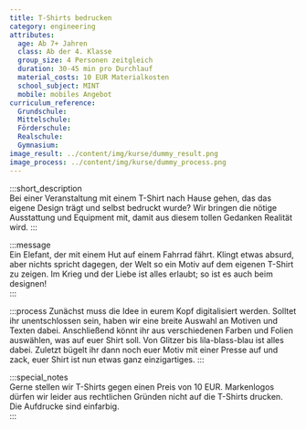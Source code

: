 ```yaml
---
title: T-Shirts bedrucken
category: engineering
attributes:
  age: Ab 7+ Jahren
  class: Ab der 4. Klasse
  group_size: 4 Personen zeitgleich
  duration: 30-45 min pro Durchlauf
  material_costs: 10 EUR Materialkosten
  school_subject: MINT
  mobile: mobiles Angebot
curriculum_reference:
  Grundschule:
  Mittelschule:
  Förderschule:    
  Realschule:
  Gymnasium:
image_result: ../content/img/kurse/dummy_result.png
image_process: ../content/img/kurse/dummy_process.png
---
```

:::short_description  
Bei einer Veranstaltung mit einem T-Shirt nach Hause gehen, das das eigene Design trägt und selbst bedruckt wurde? Wir bringen die nötige Ausstattung und Equipment mit, damit aus diesem tollen Gedanken Realität wird.
:::

:::message  
Ein Elefant, der mit einem Hut auf einem Fahrrad fährt. Klingt etwas absurd, aber nichts spricht dagegen, der Welt so ein Motiv auf dem eigenen T-Shirt zu zeigen. Im Krieg und der Liebe ist alles erlaubt; so ist es auch beim designen!    
:::  

:::process
Zunächst muss die Idee in eurem Kopf digitalisiert werden. Solltet ihr unentschlossen sein, haben wir eine breite Auswahl an Motiven und Texten dabei. Anschließend könnt ihr aus verschiedenen Farben und Folien auswählen, was auf euer Shirt soll. Von Glitzer bis lila-blass-blau ist alles dabei. Zuletzt bügelt ihr dann noch euer Motiv mit einer Presse auf und zack, euer Shirt ist nun etwas ganz einzigartiges.
:::

:::special_notes  
Gerne stellen wir T-Shirts gegen einen Preis von 10 EUR. Markenlogos dürfen wir leider aus rechtlichen Gründen nicht auf die T-Shirts drucken. Die Aufdrucke sind einfarbig.      
:::

